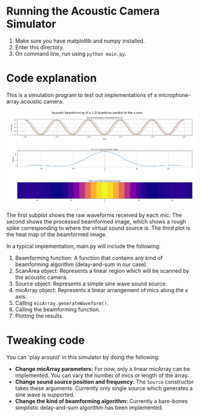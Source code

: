 # Running the Acoustic Camera Simulator

1. Make sure you have matplotlib and numpy installed.
2. Enter this directory.
3. On command line, run using `python main.py`.

# Code explanation

This is a simulation program to test out implementations of a microphone-array acoustic camera.

<img src = "../docs/accoustic-sim-screenshot.png">

The first subplot shows the raw waveforms received by each mic. The second shows the processed beamformed image, which shows a rough spike corresponding to where the virtual sound source is. The third plot is the heat map of the beamformed image.

In a typical implementation, main.py will include the following:

1. Beamforming function: A function that contains any kind of beamforming algorithm (delay-and-sum in our case).
2. ScanArea object: Represents a linear region which will be scanned by the acoustic camera.
3. Source object: Represents a simple sine wave sound source.
5. micArray object: Represents a linear arrangement of mics along the x axis.
5. Calling `micArray.generateWaveform()`.
6. Calling the beamforming function.
7. Plotting the results.

# Tweaking code

You can 'play around' in this simulator by doing the following:

* **Change micArray parameters:** For now, only a linear micArray can be implemented. You can vary the number of mics or length of the array. 
* **Change sound source position and frequency:** The `Source` constructor takes these arguments. Currently only single source which generates a sine wave is supported. 
* **Change the kind of beamforming algorithm:** Currently a bare-bones simplistic delay-and-sum algorithm has been implemented.

